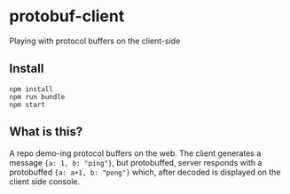 # protobuf-client

Playing with protocol buffers on the client-side

## Install

```
npm install
npm run bundle
npm start
```

## What is this?

A repo demo-ing protocol buffers on the web. The client generates a message `{a: 1, b: "ping"}`, but protobuffed, server responds with a protobuffed `{a: a+1, b: "pong"}` which, after decoded is displayed on the client side console.


